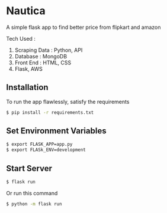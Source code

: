 # Nautica

A simple flask app to find better price from flipkart and amazon

Tech Used :
1. Scraping Data : Python, API
2. Database : MongoDB
3. Front End : HTML, CSS
4. Flask, AWS


## Installation

To run the app flawlessly, satisfy the requirements
```bash
$ pip install -r requirements.txt
```

## Set Environment Variables
```bash
$ export FLASK_APP=app.py
$ export FLASk_ENV=development
```

## Start Server
```bash
$ flask run
```

Or run this command 
```bash
$ python -m flask run
```